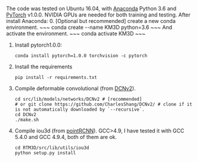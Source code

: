 The code was tested on Ubuntu 16.04, with [Anaconda](https://www.anaconda.com/download) Python 3.6 and [PyTorch]((http://pytorch.org/)) v1.0.0. NVIDIA GPUs are needed for both training and testing.
After install Anaconda:
0. [Optional but recommended] create a new conda environment. 
    ~~~
    conda create --name KM3D python=3.6
    ~~~
    And activate the environment.
    ~~~
    conda activate KM3D
    ~~~
1. Install pytorch1.0.0:
    ~~~
    conda install pytorch=1.0.0 torchvision -c pytorch
    ~~~
2. Install the requirements
    ~~~
    pip install -r requirements.txt
    ~~~
3. Compile deformable convolutional (from [DCNv2](https://github.com/CharlesShang/DCNv2/tree/pytorch_0.4)).
    ~~~
    cd src/lib/models/networks/DCNv2 # [recommended]
    # or git clone https://github.com/CharlesShang/DCNv2/ # clone if it is not automatically downloaded by `--recursive`.
    cd DCNv2
    ./make.sh
    ~~~
4. Compile iou3d (from [pointRCNN](https://github.com/sshaoshuai/PointRCNN)). GCC>4.9, I have tested it with GCC 5.4.0 and GCC 4.9.4, both of them are ok. 
    ~~~
    cd RTM3D/src/lib/utils/iou3d
    python setup.py install
    ~~~
